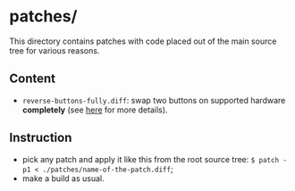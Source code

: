 # patches/

This directory contains patches with code placed out of the main source tree for various reasons.


## Content

 - `reverse-buttons-fully.diff`: swap two buttons on supported hardware **completely** (see [here](https://github.com/Ralim/IronOS/pull/2059) for more details).


## Instruction

 - pick any patch and apply it like this from the root source tree: `$ patch -p1 < ./patches/name-of-the-patch.diff`;
 - make a build as usual.

